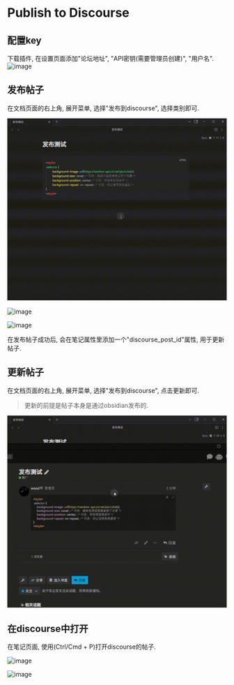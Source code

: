# Publish to Discourse

## 配置key

下载插件, 在设置页面添加"论坛地址", "API密钥(需要管理员创建)", "用户名".
![image](https://github.com/user-attachments/assets/6c75ebb6-d028-4055-9616-2fb2931932ff)



## 发布帖子

在文档页面的右上角, 展开菜单, 选择"发布到discourse", 选择类别即可.

![动图](./pics/20250124-000738.gif)

![image](https://github.com/user-attachments/assets/99ba2b27-9c83-4dc5-9536-1b6b12dc4787)


![image](https://github.com/user-attachments/assets/a30b210f-5913-419d-b0d8-ea280c159e61)

在发布帖子成功后, 会在笔记属性里添加一个"discourse_post_id"属性, 用于更新帖子.


## 更新帖子

在文档页面的右上角, 展开菜单, 选择"发布到discourse", 点击更新即可.

> 更新的前提是帖子本身是通过obsidian发布的.

![动图](./pics/20250124-001000.gif)

## 在discourse中打开

在笔记页面, 使用(Ctrl/Cmd + P)打开discourse的帖子.

![image](https://github.com/user-attachments/assets/f729f2a0-042e-4691-b00b-1fc96514cc34)

![image](https://github.com/user-attachments/assets/c710ad08-7636-4a69-a6cf-1d4496fa623d)
